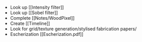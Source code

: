 - Look up [[Intensity filter]]
- Look up [[Sobel filter]]
- Complete [[Notes/WoodPixel]]
- Create [[Timeline]]
- Look for grid/texture generation/stylised fabrication papers/
- Escherization [[Escherization.pdf]]